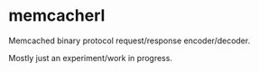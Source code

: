 # memcacherl

Memcached binary protocol request/response encoder/decoder.

Mostly just an experiment/work in progress.
